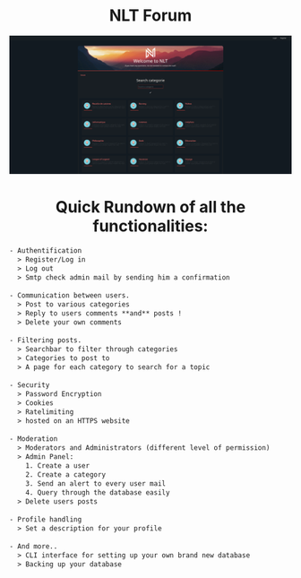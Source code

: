<h1 align="center">NLT Forum</h1>

 
![Image](./For_readme/Home_page.PNG)

<h1 align="center">Quick Rundown of all the functionalities:</h1>

    - Authentification
      > Register/Log in
      > Log out
      > Smtp check admin mail by sending him a confirmation

    - Communication between users.
      > Post to various categories
      > Reply to users comments **and** posts !
      > Delete your own comments
      
    - Filtering posts.
      > Searchbar to filter through categories
      > Categories to post to
      > A page for each category to search for a topic
      
    - Security
      > Password Encryption
      > Cookies
      > Ratelimiting
      > hosted on an HTTPS website 
      
    - Moderation
      > Moderators and Administrators (different level of permission)
      > Admin Panel:
        1. Create a user
        2. Create a category
        3. Send an alert to every user mail
        4. Query through the database easily
      > Delete users posts
        
    - Profile handling
      > Set a description for your profile
      
    - And more..
      > CLI interface for setting up your own brand new database
      > Backing up your database

